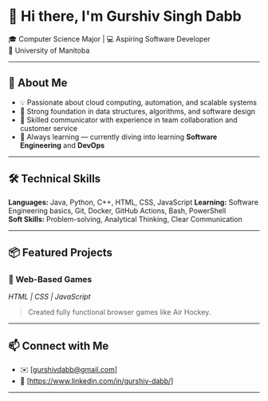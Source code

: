 # 👋 Hi there, I'm Gurshiv Singh Dabb

🎓 Computer Science Major | 💻 Aspiring Software Developer  
📍 University of Manitoba 

---

## 🚀 About Me

- 💡 Passionate about cloud computing, automation, and scalable systems
- 🧠 Strong foundation in data structures, algorithms, and software design
- 💬 Skilled communicator with experience in team collaboration and customer service
- 🔧 Always learning — currently diving into learning **Software Engineering** and **DevOps** 

---

## 🛠️ Technical Skills

**Languages:** Java, Python, C++, HTML, CSS, JavaScript 
**Learning:** Software Engineering basics, Git, Docker, GitHub Actions, Bash, PowerShell   
**Soft Skills:** Problem-solving, Analytical Thinking, Clear Communication

---

## 📦 Featured Projects

### 🔹 Web-Based Games
*HTML | CSS | JavaScript*  
> Created fully functional browser games like Air Hockey.

---

## 📫 Connect with Me

- ✉️ [gurshivdabb@gmail.com]
- 💼 [https://www.linkedin.com/in/gurshiv-dabb/]

---
